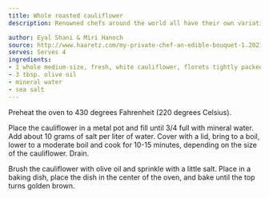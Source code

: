 ```yaml
---
title: Whole roasted cauliflower
description: Renowned chefs around the world all have their own variations of Shani’s signature whole roasted cauliflower. Here’s the version popularized by the chef himself, as published in Haaretz 10 years ago. 

author: Eyal Shani & Miri Hanoch
source: http://www.haaretz.com/my-private-chef-an-edible-bouquet-1.202102
serves: Serves 4
ingredients:
- 1 whole medium-size, fresh, white cauliflower, florets tightly packed and covered in bright green leaves
- 3 tbsp. olive oil
- mineral water
- sea salt
---
```


Preheat the oven to 430 degrees Fahrenheit (220 degrees Celsius).

Place the cauliflower in a metal pot and fill until 3/4 full with mineral water. Add about 10 grams of salt per liter of water. Cover with a lid, bring to a boil, lower to a moderate boil and cook for 10-15 minutes, depending on the size of the cauliflower. Drain.

Brush the cauliflower with olive oil and sprinkle with a little salt. Place in a baking dish, place the dish in the center of the oven, and bake until the top turns golden brown. 
